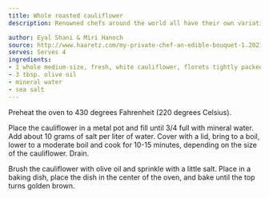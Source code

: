 ```yaml
---
title: Whole roasted cauliflower
description: Renowned chefs around the world all have their own variations of Shani’s signature whole roasted cauliflower. Here’s the version popularized by the chef himself, as published in Haaretz 10 years ago. 

author: Eyal Shani & Miri Hanoch
source: http://www.haaretz.com/my-private-chef-an-edible-bouquet-1.202102
serves: Serves 4
ingredients:
- 1 whole medium-size, fresh, white cauliflower, florets tightly packed and covered in bright green leaves
- 3 tbsp. olive oil
- mineral water
- sea salt
---
```


Preheat the oven to 430 degrees Fahrenheit (220 degrees Celsius).

Place the cauliflower in a metal pot and fill until 3/4 full with mineral water. Add about 10 grams of salt per liter of water. Cover with a lid, bring to a boil, lower to a moderate boil and cook for 10-15 minutes, depending on the size of the cauliflower. Drain.

Brush the cauliflower with olive oil and sprinkle with a little salt. Place in a baking dish, place the dish in the center of the oven, and bake until the top turns golden brown. 
